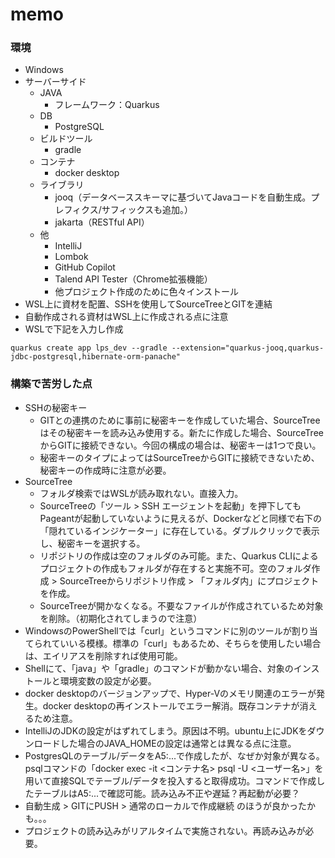 # memo

### 環境
- Windows
- サーバーサイド
  - JAVA
    - フレームワーク：Quarkus
  - DB
    - PostgreSQL
  - ビルドツール
    - gradle
  - コンテナ
    - docker desktop
  - ライブラリ
    - jooq（データベーススキーマに基づいてJavaコードを自動生成。プレフィクス/サフィックスも追加。）
    - jakarta（RESTful API）
  - 他
    - IntelliJ
    - Lombok
    - GitHub Copilot
    - Talend API Tester（Chrome拡張機能）
    - 他プロジェクト作成のために色々インストール
- WSL上に資材を配置、SSHを使用してSourceTreeとGITを連結
- 自動作成される資材はWSL上に作成される点に注意
- WSLで下記を入力し作成
```shell script
quarkus create app lps_dev --gradle --extension="quarkus-jooq,quarkus-jdbc-postgresql,hibernate-orm-panache"
```

### 構築で苦労した点
- SSHの秘密キー
  - GITとの連携のために事前に秘密キーを作成していた場合、SourceTreeはその秘密キーを読み込み使用する。新たに作成した場合、SourceTreeからGITに接続できない。今回の構成の場合は、秘密キーは1つで良い。
  - 秘密キーのタイプによってはSourceTreeからGITに接続できないため、秘密キーの作成時に注意が必要。
- SourceTree
  - フォルダ検索ではWSLが読み取れない。直接入力。
  - SourceTreeの「ツール > SSH エージェントを起動」を押下してもPageantが起動していないように見えるが、Dockerなどと同様で右下の「隠れているインジケーター」に存在している。ダブルクリックで表示し、秘密キーを選択する。
  - リポジトリの作成は空のフォルダのみ可能。また、Quarkus CLIによるプロジェクトの作成もフォルダが存在すると実施不可。空のフォルダ作成 > SourceTreeからリポジトリ作成 > 「フォルダ内」にプロジェクトを作成。
  - SourceTreeが開かなくなる。不要なファイルが作成されているため対象を削除。（初期化されてしまうので注意）
- WindowsのPowerShellでは「curl」というコマンドに別のツールが割り当てられていいる模様。標準の「curl」もあるため、そちらを使用したい場合は、エイリアスを削除すれば使用可能。
- Shellにて、「java」や「gradle」のコマンドが動かない場合、対象のインストールと環境変数の設定が必要。
- docker desktopのバージョンアップで、Hyper-Vのメモリ関連のエラーが発生。docker desktopの再インストールでエラー解消。既存コンテナが消えるため注意。
- IntelliJのJDKの設定がはずれてしまう。原因は不明。ubuntu上にJDKをダウンロードした場合のJAVA_HOMEの設定は通常とは異なる点に注意。
- PostgresQLのテーブル/データをA5:...で作成したが、なぜか対象が異なる。psqlコマンドの「docker exec -it <コンテナ名> psql -U <ユーザー名>」を用いて直接SQLでテーブル/データを投入すると取得成功。コマンドで作成したテーブルはA5:...で確認可能。読み込み不正や遅延？再起動が必要？
- 自動生成 > GITにPUSH > 通常のローカルで作成継続 のほうが良かったかも。。。
- プロジェクトの読み込みがリアルタイムで実施されない。再読み込みが必要。
